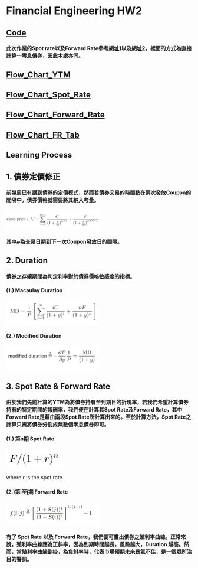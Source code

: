 # Financial Engineering HW2
## [**Code**](https://github.com/fatdanny77/Financial_Engineering/blob/master/HW2/Financial%20Engineering_HW2_ver2.ipynb)
#### 此次作業的Spot rate以及Forward Rate參考[網址1](https://www.trignosource.com/finance/spot%20rate.html#Calculator)以及[網址2](https://www.trignosource.com/finance/Forward%20rate.html#Calculator)，裡面的方式為直接計算一零息債券，因此本處亦同。   

##  [**Flow_Chart_YTM**](https://github.com/fatdanny77/Financial_Engineering/blob/master/HW2/Flow_Charts/Flow_Chart_YTM.jpg)
##  [**Flow_Chart_Spot_Rate**](https://github.com/fatdanny77/Financial_Engineering/blob/master/HW2/Flow_Charts/Flow_Chart_Spot_Rate.jpg)
##  [**Flow_Chart_Forward_Rate**](https://github.com/fatdanny77/Financial_Engineering/blob/master/HW2/Flow_Charts/Flow_Chart_Forward_Rate.jpg)
##  [**Flow_Chart_FR_Tab**](https://github.com/fatdanny77/Financial_Engineering/blob/master/HW2/Flow_Charts/Flow_Chart_FR_Tab.jpg)

## **Learning Process**
## 1. 債券定價修正
#### 前幾周已有講到債券的定價模式，然而若債券交易的時間點在兩次發放Coupon的間隔中，債券價格就需要將其納入考量。

<img src="https://github.com/fatdanny77/Financial_Engineering/blob/master/HW2/figures/%E6%9C%AA%E5%91%BD%E5%90%8D.jpg" width="50%" height="50%" />

#### 其中𝓌為交易日期到下一次Coupon發放日的間隔。
## 2. Duration
#### 債券之存續期間為判定利率對於債券價格敏感度的指標。
#### (1.) Macaulay Duration

<img src="https://github.com/fatdanny77/Financial_Engineering/blob/master/HW2/figures/%E6%9C%AA%E5%91%BD%E5%90%8D1.jpg" width="50%" height="50%" />

#### (2.) Modified Duration

<img src="https://github.com/fatdanny77/Financial_Engineering/blob/master/HW2/figures/%E6%9C%AA%E5%91%BD%E5%90%8D2.jpg" width="50%" height="50%" />

## 3. Spot Rate & Forward Rate
#### 由於我們先前計算的YTM為將債券持有至到期日的折現率，若我們希望計算債券持有的特定期間的報酬率，我們便在計算其Spot Rate及Forward Rate，其中Forward Rate是藉由兩段Spot Rate所計算出來的。至於計算方法，Spot Rate之計算只需將債券分割成無數個零息債券即可。
#### (1.) 第n期 Spot Rate

<img src="https://github.com/fatdanny77/Financial_Engineering/blob/master/HW2/figures/%E6%9C%AA%E5%91%BD%E5%90%8D4.jpg  " width="30%" height="30%" />

where r is the spot rate

#### (2.)第i至j期 Forward Rate

<img src="https://github.com/fatdanny77/Financial_Engineering/blob/master/HW2/figures/%E6%9C%AA%E5%91%BD%E5%90%8D3.jpg" width="50%" height="50%" />

#### 有了 Spot Rate 以及 Forward Rate，我們便可畫出債券之殖利率曲線。正常來說，殖利率曲線應為正斜率，因為到期時間越長，風險越大，Duration 越高。然而，當殖利率曲線倒掛，為負斜率時，代表市場預期未來景氣不佳，是一個眾所注目的警訊。


